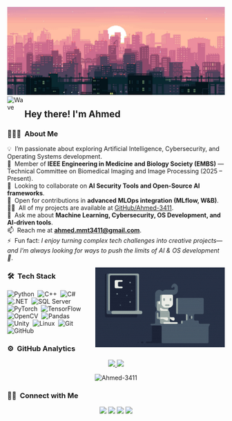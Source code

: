![NYC](banner.png)
<img alt="Wave" src="./assets/Hand%20Wave.gif" width='40' align="left"/><h2>Hey there! I'm Ahmed</h2>

### 👨🏻‍💻 &nbsp;About Me

💡 &nbsp;I’m passionate about exploring Artificial Intelligence, Cybersecurity, and Operating Systems development.\
👥 &nbsp;Member of **IEEE Engineering in Medicine and Biology Society (EMBS)** — Technical Committee on Biomedical Imaging and Image Processing (2025 – Present).\
👯 &nbsp;Looking to collaborate on **AI Security Tools and Open-Source AI frameworks**.\
🤝 &nbsp;Open for contributions in **advanced MLOps integration (MLflow, W&B)**.\
👨‍💻 &nbsp;All of my projects are available at [GitHub/Ahmed-3411](https://github.com/Ahmed-3411).\
💬 &nbsp;Ask me about **Machine Learning, Cybersecurity, OS Development, and AI-driven tools**.\
📫 &nbsp;Reach me at **ahmed.mmt3411@gmail.com**.\
⚡ &nbsp;Fun fact: *I enjoy turning complex tech challenges into creative projects—and I’m always looking for ways to push the limits of AI & OS development 🚀*.


<img alt="Night Coding" src="https://raw.githubusercontent.com/AVS1508/AVS1508/master/assets/Night-Coding.gif" align="right"/>

### 🛠 &nbsp;Tech Stack

![Python](https://img.shields.io/badge/-Python-05122A?style=flat&logo=python)&nbsp;
![C++](https://img.shields.io/badge/-C++-05122A?style=flat&logo=C%2B%2B&logoColor=00599C)&nbsp;
![C#](https://img.shields.io/badge/-C%23-05122A?style=flat&logo=csharp)&nbsp;
![.NET](https://img.shields.io/badge/-.NET-05122A?style=flat&logo=dotnet)&nbsp;
![SQL Server](https://img.shields.io/badge/-MSSQL-05122A?style=flat&logo=microsoft-sql-server)&nbsp;\
![PyTorch](https://img.shields.io/badge/-PyTorch-05122A?style=flat&logo=pytorch)&nbsp;
![TensorFlow](https://img.shields.io/badge/-TensorFlow-05122A?style=flat&logo=tensorflow)&nbsp;
![OpenCV](https://img.shields.io/badge/-OpenCV-05122A?style=flat&logo=opencv)&nbsp;
![Pandas](https://img.shields.io/badge/-Pandas-05122A?style=flat&logo=pandas)&nbsp;\
![Unity](https://img.shields.io/badge/-Unity-05122A?style=flat&logo=unity)&nbsp;
![Linux](https://img.shields.io/badge/-Linux-05122A?style=flat&logo=linux)&nbsp;
![Git](https://img.shields.io/badge/-Git-05122A?style=flat&logo=git)&nbsp;
![GitHub](https://img.shields.io/badge/-GitHub-05122A?style=flat&logo=github)&nbsp;

### ⚙️ &nbsp;GitHub Analytics

<p align="center">
<a href="https://github.com/Ahmed-3411">
  <img height="180em" src="https://github-readme-stats-eight-theta.vercel.app/api?username=Ahmed-3411&show_icons=true&theme=algolia&include_all_commits=true&count_private=true"/>
  <img height="180em" src="https://github-readme-stats-eight-theta.vercel.app/api/top-langs/?username=Ahmed-3411&layout=compact&langs_count=8&theme=algolia"/>
</a>
</p>

<p align="center">
  <img src="https://github-readme-streak-stats.herokuapp.com/?user=Ahmed-3411&theme=algolia" alt="Ahmed-3411" />
</p>

### 🤝🏻 &nbsp;Connect with Me

<p align="center">
<a href="https://www.facebook.com/ahmed.talaat.645610/"><img src="https://img.shields.io/badge/-Facebook-1877F2?style=flat&logo=Facebook&logoColor=white"/></a>
<a href="https://www.instagram.com/ahmed_e3p/"><img src="https://img.shields.io/badge/-Instagram-E4405F?style=flat&logo=Instagram&logoColor=white"/></a>
<a href="https://discord.gg/iahmed341"><img src="https://img.shields.io/badge/-Discord-5865F2?style=flat&logo=Discord&logoColor=white"/></a>
<a href="mailto:ahmed.mmt3411@gmail.com"><img src="https://img.shields.io/badge/-Gmail-D14836?style=flat&logo=Gmail&logoColor=white"/></a>
</p>
